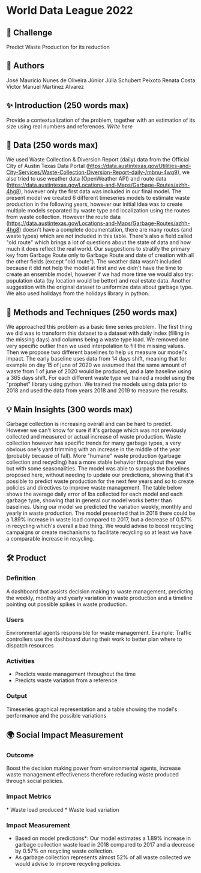 World Data League 2022
======================

🎯 Challenge
-----------

Predict Waste Production for its reduction

👥 Authors
---------

José Maurício Nunes de Oliveira Júnior Júlia Schubert Peixoto Renata
Costa Victor Manuel Martinez Alvarez

✨ Introduction (250 words max)
------------------------------

Provide a contextualization of the problem, together with an estimation
of its size using real numbers and references. *Write here*

🔢 Data (250 words max)
----------------------

We used Waste Collection & Diversion Report (daily) data from the
Official City of Austin Texas Data Portal
(https://data.austintexas.gov/Utilities-and-City-Services/Waste-Collection-Diversion-Report-daily-/mbnu-4wq9),
we also tried to use weather data (OpenWeather API) and route data
(https://data.austintexas.gov/Locations-and-Maps/Garbage-Routes/azhh-4hg8),
however only the first data was included in our final model. The present
model we created 6 different timeseries models to estimate waste
production in the following years, however our initial idea was to
create multiple models separated by waste type and localization using
the routes from waste collection. However the route data
(https://data.austintexas.gov/Locations-and-Maps/Garbage-Routes/azhh-4hg8)
doesn't have a complete documentation, there are many routes (and waste
types) which are not included in this table. There's also a field called
"old route" which brings a lot of questions about the state of data and
how much it does reflect the real world. Our suggestions to stratify the
primary key from Garbage Route only to Garbage Route and date of
creation with all the other fields (except "old route"). The weather
data wasn't included because it did not help the model at first and we
didn't have the time to create an ensemble model, however if we had more
time we would also try: population data (by location would be better)
and real estate data. Another suggestion with the original dataset to
uniformize data about garbage type. We also used holidays from the
holidays library in python.

🧮 Methods and Techniques (250 words max)
----------------------------------------

We approached this problem as a basic time series problem. The first
thing we did was to transform this dataset to a dataset with daily index
(filling in the missing days) and columns being a waste type load. We
removed one very specific outlier then we used interpolation to fill the
missing values. Then we propose two different baselines to help us
measure our model's impact. The early baseline uses data from 14 days
shift, meaning that for example on day 15 of june of 2020 we assumed
that the same amount of waste from 1 of june of 2020 would be produced,
and a late baseline using a 365 days shift. For each different waste
type we trained a model using the "prophet" library using python. We
trained the models using data prior to 2018 and used the data from years
2018 and 2019 to measure the results.

💡 Main Insights (300 words max)
-------------------------------

Garbage collection is increasing overall and can be hard to predict.
However we can't know for sure if it's garbage
which was not previously collected and measured or actual increase of
waste production. Waste collection however has specific trends for many
garbage types, a very obvious one's yard trimming with an increase in
the middle of the year (probably because of fall).
More "humane" waste production (garbage
collection and recycling) has a more stable behavior throughout the year
but with some seasonalities. The model was
able to surpass the baselines proposed here, without needing to update
our predictions, showing that it's possible to predict waste production
for the next few years and so to create policies and directives to
improve waste management. The table below shows the average daily error
of lbs collected for each model and each garbage type, showing that in
general our model works better than baselines.
Using our model we predicted the variation weekly, monthly and yearly in
waste production. The model presented that in 2018
there could be a 1.89% increase in waste load compared to 2017, but a
decrease of 0.57% in recycling which's overall a bad thing. We would
advise to boost recycling campaigns or create mechanisms to facilitate
recycling so at least we have a comparable increase in recycling.

🛠️ Product
----------

### Definition

A dashboard that assists decision making to waste management, predicting
the weekly, monthly and yearly variation in waste production and a
timeline pointing out possible spikes in waste production.

### Users

Environmental agents responsible for waste management. Example: Traffic
controllers use the dashboard during their work to better plan where to
dispatch resources

### Activities

-   Predicts waste management throughout the time
-   Predicts waste variation from a reference

### Output

Timeseries graphical representation and a table showing the model's
performance and the possible variations

🌍 Social Impact Measurement
---------------------------

### Outcome

Boost the decision making power from environmental agents, increase
waste management effectiveness therefore reducing waste produced through
social policies.

### Impact Metrics

\* Waste load produced \* Waste
load variation

### Impact Measurement

-   Based on model predictions\*: Our model estimates a 1.89% increase
    in garbage collection waste load in 2018 compared to 2017 and a
    decrease by 0.57% on recycling waste collection.
-   As garbage collection represents almost 52% of all waste collected
    we would advise to improve recycling policies.
